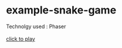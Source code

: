 # example-snake-game
Technolgy used : Phaser
<br><br>
[click to play](https://willsenw.github.io/example-snake-game/)
